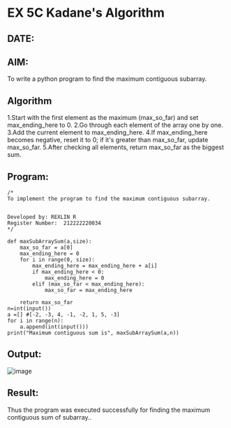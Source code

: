 # EX 5C Kadane's Algorithm
## DATE:
## AIM:
To write a python program to find the maximum contiguous subarray.


## Algorithm
1.Start with the first element as the maximum (max_so_far) and set max_ending_here to 0.
2.Go through each element of the array one by one.
3.Add the current element to max_ending_here.
4.If max_ending_here becomes negative, reset it to 0; if it's greater than max_so_far, update max_so_far.
5.After checking all elements, return max_so_far as the biggest sum.

## Program:
```
/*
To implement the program to find the maximum contiguous subarray.


Developed by: REXLIN R
Register Number:  212222220034
*/

def maxSubArraySum(a,size):
    max_so_far = a[0]
    max_ending_here = 0
    for i in range(0, size):
        max_ending_here = max_ending_here + a[i]
        if max_ending_here < 0:
            max_ending_here = 0
        elif (max_so_far < max_ending_here):
            max_so_far = max_ending_here
              
    return max_so_far
n=int(input())  
a =[] #[-2, -3, 4, -1, -2, 1, 5, -3]
for i in range(n):
    a.append(int(input()))
print("Maximum contiguous sum is", maxSubArraySum(a,n))

```

## Output:

![image](https://github.com/user-attachments/assets/6b62223b-400d-4a33-9fa8-d1c09660e720)


## Result:
Thus the program was executed successfully for finding the maximum contiguous sum of subarray..
